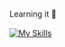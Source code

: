Learning it 👀 <br><br> 
[![My Skills](https://skillicons.dev/icons?i=js,html,css,sass,figma,gulp)](https://skillicons.dev)
